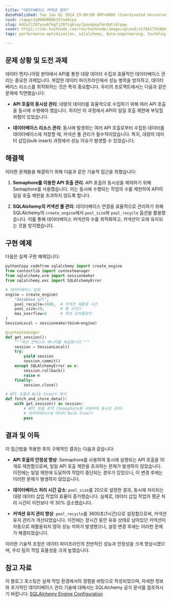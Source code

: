 ```yaml
---
title: "데이터베이스 커넥션 관리"
datePublished: Tue Jan 02 2024 23:00:09 GMT+0000 (Coordinated Universal Time)
cuid: clqwyctq9000008kz57ue0zya
slug: 642w7j207ysw67kg7j207iqkioy7pouepeyfmcdqtidrpqw
cover: https://cdn.hashnode.com/res/hashnode/image/upload/v1704175648645/2a795bd4-9e92-423e-8dd1-bf389bd1b917.png
tags: performance-optimization, sqlalchemy, data-engineering, techblog, resource-management, databasemanagement, concurrency-control, bulk-insert, apicalls, databaseconnectionpool

---
```


## **문제 상황 및 도전 과제**

데이터 엔지니어링 분야에서 API를 통한 대량 데이터 수집과 효율적인 데이터베이스 관리는 중요한 과제입니다. 복잡한 데이터 파이프라인에서 성능 병목을 방지하고, 데이터베이스 리소스를 최적화하는 것은 특히 중요합니다. 우리의 프로젝트에서는 다음과 같은 문제에 직면했습니다:

* **API 호출의 동시성 관리**: 대량의 데이터를 효율적으로 수집하기 위해 여러 API 호출을 동시에 수행해야 했습니다. 하지만 이 과정에서 API의 일일 호출 제한에 부딪힐 위험이 있었습니다.
    
* **데이터베이스 리소스 관리**: 동시에 발생하는 여러 API 호출로부터 수집된 데이터를 데이터베이스에 저장할 때, 커넥션 풀 관리가 필수적이었습니다. 특히, 대량의 데이터 삽입(bulk insert) 과정에서 성능 이슈가 발생할 수 있었습니다.
    

## **해결책**

이러한 문제들을 해결하기 위해 다음과 같은 기술적 접근을 취했습니다:

1. **Semaphore를 이용한 API 호출 관리**: API 호출의 동시성을 제어하기 위해 Semaphore를 사용했습니다. 이는 동시에 수행되는 작업의 수를 제한하여 API의 일일 호출 제한을 초과하지 않도록 합니다.
    
2. **SQLAlchemy의 커넥션 풀 관리**: 데이터베이스 연결을 효율적으로 관리하기 위해 SQLAlchemy의 `create_engine`에서 `pool_size`와 `pool_recycle` 옵션을 활용했습니다. 이를 통해 데이터베이스 커넥션의 수를 최적화하고, 커넥션이 오래 유지되는 것을 방지했습니다.
    

## **구현 예제**

다음은 실제 구현 예제입니다:

```python
pythonCopy codefrom sqlalchemy import create_engine
from contextlib import contextmanager
from sqlalchemy.orm import sessionmaker
from sqlalchemy.exc import SQLAlchemyError

# 데이터베이스 설정
engine = create_engine(
    "database_url",
    pool_recycle=3600,  # 커넥션 재활용 시간
    pool_size=20,       # 풀 사이즈
    max_overflow=0      # 최대 오버플로우
)
SessionLocal = sessionmaker(bind=engine)

@contextmanager
def get_session():
    """세션 컨텍스트 매니저를 제공합니다."""
    session = SessionLocal()
    try:
        yield session
        session.commit()
    except SQLAlchemyError as e:
        session.rollback()
        raise e
    finally:
        session.close()

# API 호출과 Bulk Insert 예시
def fetch_and_store_data():
    with get_session() as session:
        # API 호출 로직 (Semaphore를 사용하여 동시성 관리)
        # 데이터베이스에 데이터 Bulk Insert
        pass
```

## **결과 및 이득**

이 접근법을 적용한 후의 구체적인 결과는 다음과 같습니다:

* **API 호출의 안정성 향상**: Semaphore를 사용하여 동시에 실행되는 API 호출을 10개로 제한함으로써, 일일 API 호출 제한을 초과하는 문제가 발생하지 않았습니다. 이전에는 일일 제한에 도달하여 작업이 중단되는 경우가 있었으나, 이 변경 후에는 이러한 문제가 발생하지 않았습니다.
    
* **데이터베이스 처리 시간 감소**: `pool_size`를 20으로 설정한 결과, 동시에 처리되는 대량 데이터 삽입 작업의 효율이 증가했습니다. 실제로, 데이터 삽입 작업의 평균 처리 시간이 이전보다 약 30% 감소했습니다.
    
* **커넥션 유지 관리 향상**: `pool_recycle`를 3600초(1시간)으로 설정함으로써, 커넥션 유지 관리가 개선되었습니다. 이전에는 장시간 동안 유휴 상태로 남아있던 커넥션이 자동으로 재활용되지 않아 성능 저하가 발생했으나, 설정 변경 후에는 이러한 문제가 해결되었습니다.
    

이러한 기술적 조정은 데이터 파이프라인의 전반적인 성능과 안정성을 크게 향상시켰으며, 우리 팀의 작업 효율성을 크게 높였습니다.

## **참고 자료**

이 블로그 포스팅은 실제 작업 환경에서의 경험을 바탕으로 작성되었으며, 자세한 정보와 추가적인 데이터베이스 관리 기술에 대해서는 SQLAlchemy 공식 문서를 참조하시기 바랍니다: [](https://docs.sqlalchemy.org/en/20/core/engines.html)[SQLAlchemy Engine Configuration](https://docs.sqlalchemy.org/en/20/core/engines.html)